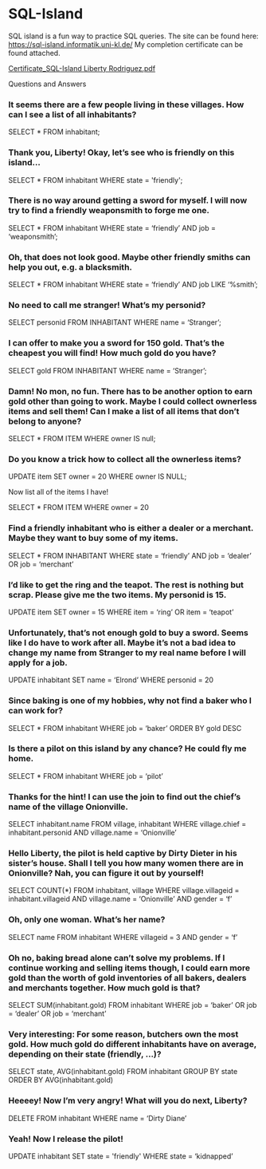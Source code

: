 # SQL-Island

SQL island is a fun way to practice SQL queries. The site can be found here: https://sql-island.informatik.uni-kl.de/ 
My completion certificate can be found attached.

[Certificate_SQL-Island Liberty Rodriguez.pdf](https://github.com/EllePancake/SQL-Island/files/10045850/Certificate_SQL-Island.Liberty.Rodriguez.pdf)

Questions and Answers 

### It seems there are a few people living in these villages. How can I see a list of all inhabitants?


SELECT * 
FROM inhabitant;

### Thank you, Liberty! Okay, let’s see who is friendly on this island…

SELECT * 
FROM inhabitant
WHERE state = 'friendly';

### There is no way around getting a sword for myself. I will now try to find a friendly weaponsmith to forge me one.

SELECT * 
FROM inhabitant
WHERE state = ‘friendly’
AND job = ‘weaponsmith’;

### Oh, that does not look good. Maybe other friendly smiths can help you out, e.g. a blacksmith. 

SELECT * 
FROM inhabitant
WHERE state = ‘friendly’
AND job LIKE ‘%smith’;

### No need to call me stranger! What’s my personid?

SELECT personid 
FROM INHABITANT 
WHERE name = ‘Stranger’;

### I can offer to make you a sword for 150 gold. That’s the cheapest you will find! How much gold do you have?

SELECT gold 
FROM INHABITANT 
WHERE name = ‘Stranger’;

### Damn! No mon, no fun. There has to be another option to earn gold other than going to work. Maybe I could collect ownerless items and sell them! Can I make a list of all items that don’t belong to anyone?

SELECT * 
FROM ITEM 
WHERE owner IS null;

### Do you know a trick how to collect all the ownerless items?

UPDATE item 
SET owner = 20 
WHERE owner IS NULL;

Now list all of the items I have!

SELECT * 
FROM ITEM 
WHERE owner = 20

### Find a friendly inhabitant who is either a dealer or a merchant. Maybe they want to buy some of my items.

SELECT * 
FROM INHABITANT 
WHERE state = ‘friendly’ 
AND job = ‘dealer’ 
OR job = ‘merchant’

### I’d like to get the ring and the teapot. The rest is nothing but scrap. Please give me the two items. My personid is 15.

UPDATE item 
SET owner = 15 
WHERE item = ‘ring’ 
OR item = ‘teapot’

### Unfortunately, that’s not enough gold to buy a sword. Seems like I do have to work after all. Maybe it’s not a bad idea to change my name from Stranger to my real name before I will apply for a job.

UPDATE inhabitant 
SET name = ‘Elrond’ 
WHERE personid = 20

### Since baking is one of my hobbies, why not find a baker who I can work for? 

SELECT * 
FROM inhabitant 
WHERE job = ‘baker’ 
ORDER BY gold DESC

### Is there a pilot on this island by any chance? He could fly me home.

SELECT * 
FROM inhabitant 
WHERE job = ‘pilot’

### Thanks for the hint! I can use the join to find out the chief’s name of the village Onionville. 

SELECT inhabitant.name 
FROM village, inhabitant 
WHERE village.chief = inhabitant.personid 
AND village.name = ‘Onionville’

### Hello Liberty, the pilot is held captive by Dirty Dieter in his sister’s house. Shall I tell you how many women there are in Onionville? Nah, you can figure it out by yourself! 

SELECT COUNT(*) 
FROM inhabitant, village
WHERE village.villageid = inhabitant.villageid 
AND village.name = ‘Onionville’ 
AND gender = ‘f’

### Oh, only one woman. What’s her name?

SELECT name 
FROM inhabitant 
WHERE villageid = 3 
AND gender = ‘f’

### Oh no, baking bread alone can’t solve my problems. If I continue working and selling items though, I could earn more gold than the worth of gold inventories of all bakers, dealers and merchants together. How much gold is that?

SELECT SUM(inhabitant.gold) 
FROM inhabitant 
WHERE job = ‘baker’ 
OR job = ‘dealer’ 
OR job = ‘merchant’

### Very interesting: For some reason, butchers own the most gold. How much gold do different inhabitants have on average, depending on their state (friendly, …)?

SELECT state, AVG(inhabitant.gold) 
FROM inhabitant 
GROUP BY state 
ORDER BY AVG(inhabitant.gold)

### Heeeey! Now I’m very angry! What will you do next, Liberty?

DELETE FROM inhabitant 
WHERE name = ‘Dirty Diane’

### Yeah! Now I release the pilot!

UPDATE inhabitant 
SET state = 'friendly' 
WHERE state = ‘kidnapped’
